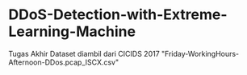 # DDoS-Detection-with-Extreme-Learning-Machine
Tugas Akhir
Dataset diambil dari CICIDS 2017 "Friday-WorkingHours-Afternoon-DDos.pcap_ISCX.csv"
